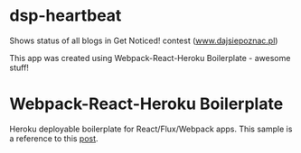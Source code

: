 # dsp-heartbeat

Shows status of all blogs in Get Noticed! contest (www.dajsiepoznac.pl)

This app was created using Webpack-React-Heroku Boilerplate - awesome stuff!

# Webpack-React-Heroku Boilerplate

Heroku deployable boilerplate for React/Flux/Webpack apps.
This sample is a reference to this [post](http://ditrospecta.com/javascript/react/es6/webpack/heroku/2015/08/08/deploying-react-webpack-heroku.html). 
